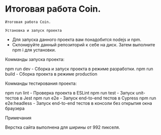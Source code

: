 # Итоговая работа Coin.

    Итоговая работа Coin.

    Установка и запуск проекта

 - Для запуска данного проекта вам понадобится nodejs и npm.
 - Склонируйте данный репозиторий к себе на диск. Затем выполните npm i для установки.

 Комманды запуска проекта:

 npm run dev - Сборка и запуск проекта в режиме разработки.
 npm run build - Сборка проекта в режиме production

  Комманды тестирования проекта:

  npm run lint - Проверка проекта в ESLint
  npm run test - Запуск unit-тестов в Jest
  npm run e2e - Запуск end-to-end тестов в Cypress
  npm run e2e:headless - Запуск end-to-end тестов в консоли без открытия окна браузера

  Примечания

  Верстка сайта выполнена для ширины от 992 пикселя.
